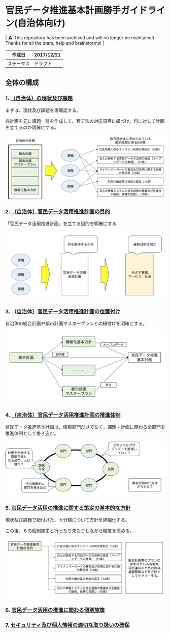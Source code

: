 # 官民データ推進基本計画勝手ガイドライン(自治体向け)

| ⚠️ This repository has been archived and will no longer be maintained. Thanks for all the stars, help and brainstorms! |

| 作成日 | 2017/12/21 |
|---|---|
| ステータス | ドラフト |

## 全体の構成

### 1. [（自治体）の現状及び課題](issues.md)

まずは、現状及び課題を再確認する。

各計画を元に課題一覧を作成して、官デ法の対応項目に紐づけ、何に対して計画を立てるのか明確にする。

![明確化](./images/find_issues.png)

### 2. [（自治体）官民データ活用推進計画の目的](purpose.md)
「官民データ活用推進計画」を立てる目的を明確にする

![ゴール設定](./images/set_goal.png)

### 3. [（自治体）官民データ活用推進計画の位置付け](role.md)

自治体の総合計画や都市計画マスタープランとの紐付けを明確にする。

![計画](./images/planning.png)

### 4. [（自治体）官民データ活用推進計画の推進体制](structure.md)

官民データ推進基本計画は、情報部門だけでなく、課題・計画に関わる全部門を推進体制として巻き込む。

![推進体制](./images/create_team.png)

### 5. [官民データ活用の推進に関する策定の基本的な方針](master_plan.md)

現状及び課題で紐付けた、５分類について方針を詳細化する。

この後、６の個別施策と行ったり来たりしながら精度を高める。

![基本方針](./images/make_master_plan.png)


### 6. [官民データ活用の推進に関わる個別施策](detail_plans.md)

### 7. [セキュリティ及び個人情報の適切な取り扱いの確保](securities.md)
